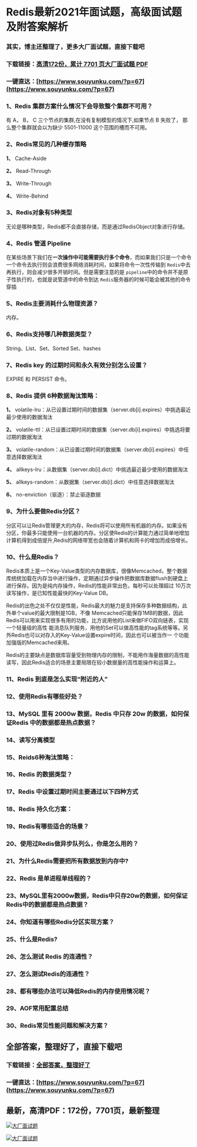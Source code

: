 # Redis最新2021年面试题，高级面试题及附答案解析

### 其实，博主还整理了，更多大厂面试题，直接下载吧

### 下载链接：[高清172份，累计 7701 页大厂面试题  PDF](https://www.souyunku.com/?p=67)

### 一键直达：[https://www.souyunku.com/?p=67](https://www.souyunku.com/?p=67)



### 1、Redis 集群方案什么情况下会导致整个集群不可用？

有 A， B， C 三个节点的集群,在没有复制模型的情况下,如果节点 B 失败了， 那么整个集群就会以为缺少 5501-11000 这个范围的槽而不可用。


### 2、Redis常见的几种缓存策略

**1、** Cache-Aside

**2、** Read-Through

**3、** Write-Through

**4、** Write-Behind


### 3、Redis对象有5种类型

无论是哪种类型，Redis都不会直接存储，而是通过RedisObject对象进行存储。


### 4、Redis 管道 Pipeline

在某些场景下我们在**一次操作中可能需要执行多个命令**，而如果我们只是一个命令一个命令去执行则会浪费很多网络消耗时间，如果将命令一次性传输到 `Redis`中去再执行，则会减少很多开销时间。但是需要注意的是 `pipeline`中的命令并不是原子性执行的，也就是说管道中的命令到达 `Redis`服务器的时候可能会被其他的命令穿插


### 5、Redis主要消耗什么物理资源？

内存。


### 6、Redis支持哪几种数据类型？

String、List、Set、Sorted Set、hashes


### 7、Redis key 的过期时间和永久有效分别怎么设置？

EXPIRE 和 PERSIST 命令。


### 8、Redis 提供 6种数据淘汰策略：

**1、**   volatile-lru：从已设置过期时间的数据集（server.db[i].expires）中挑选最近最少使用的数据淘汰

**2、**   volatile-ttl：从已设置过期时间的数据集（server.db[i].expires）中挑选将要过期的数据淘汰

**3、**   volatile-random：从已设置过期时间的数据集（server.db[i].expires）中任意选择数据淘汰

**4、**   allkeys-lru：从数据集（server.db[i].dict）中挑选最近最少使用的数据淘汰

**5、**   allkeys-random：从数据集（server.db[i].dict）中任意选择数据淘汰

**6、**   no-enviction（驱逐）：禁止驱逐数据




### 9、为什么要做Redis分区？

分区可以让Redis管理更大的内存，Redis将可以使用所有机器的内存。如果没有分区，你最多只能使用一台机器的内存。分区使Redis的计算能力通过简单地增加计算机得到成倍提升,Redis的网络带宽也会随着计算机和网卡的增加而成倍增长。


### 10、什么是Redis？

Redis本质上是一个Key-Value类型的内存数据库，很像Memcached，整个数据库统统加载在内存当中进行操作，定期通过异步操作把数据库数据flush到硬盘上进行保存。因为是纯内存操作，Redis的性能非常出色，每秒可以处理超过 10万次读写操作，是已知性能最快的Key-Value DB。

Redis的出色之处不仅仅是性能，Redis最大的魅力是支持保存多种数据结构，此外单个value的最大限制是1GB，不像 Memcached只能保存1MB的数据，因此Redis可以用来实现很多有用的功能，比方说用他的List来做FIFO双向链表，实现一个轻量级的高性 能消息队列服务，用他的Set可以做高性能的tag系统等等。另外Redis也可以对存入的Key-Value设置expire时间，因此也可以被当作一 个功能加强版的Memcached来用。

Redis的主要缺点是数据库容量受到物理内存的限制，不能用作海量数据的高性能读写，因此Redis适合的场景主要局限在较小数据量的高性能操作和运算上。


### 11、Redis 到底是怎么实现“附近的人”
### 12、使用Redis有哪些好处？
### 13、MySQL 里有 2000w 数据，Redis 中只存 20w 的数据，如何保证Redis 中的数据都是热点数据？
### 14、读写分离模型
### 15、Reids6种淘汰策略：
### 16、Redis 的数据类型？
### 17、Redis 中设置过期时间主要通过以下四种方式
### 18、Redis 持久化方案：
### 19、Redis有哪些适合的场景？
### 20、使用过Redis做异步队列么，你是怎么用的？
### 21、为什么Redis需要把所有数据放到内存中?
### 22、Redis 是单进程单线程的？
### 23、MySQL里有2000w数据，Redis中只存20w的数据，如何保证Redis中的数据都是热点数据？
### 24、你知道有哪些Redis分区实现方案？
### 25、什么是Redis?
### 26、怎么测试 Redis 的连通性？
### 27、怎么测试Redis的连通性？
### 28、都有哪些办法可以降低Redis的内存使用情况呢？
### 29、AOF常用配置总结
### 30、Redis常见性能问题和解决方案？




## 全部答案，整理好了，直接下载吧

### 下载链接：[全部答案，整理好了](https://www.souyunku.com/?p=67)

### 一键直达：[https://www.souyunku.com/?p=67](https://www.souyunku.com/?p=67)


## 最新，高清PDF：172份，7701页，最新整理

[![大厂面试题](https://www.souyunku.com/wp-content/uploads/weixin/mst.png "大厂面试题")](https://www.souyunku.com/wp-content/uploads/weixin/githup-weixin.png"大厂面试题")

[![大厂面试题](https://www.souyunku.com/wp-content/uploads/weixin/githup-weixin.png "架构师专栏")](https://www.souyunku.com/wp-content/uploads/weixin/githup-weixin.png "架构师专栏")
